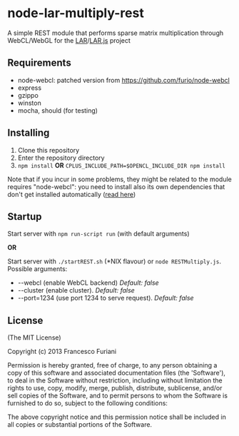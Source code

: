 node-lar-multiply-rest
======================

A simple REST module that performs sparse matrix multiplication through WebCL/WebGL for the [LAR](https://github.com/cvdlab/larpy)/[LAR.js](https://github.com/cvdlab/lar-demo) project

## Requirements

* node-webcl: patched version from https://github.com/furio/node-webcl
* express
* gzippo
* winston
* mocha, should (for testing)

## Installing

1. Clone this repository
2. Enter the repository directory
3. `npm install` **OR** `CPLUS_INCLUDE_PATH=$OPENCL_INCLUDE_DIR npm install`

Note that if you incur in some problems, they might be related to the module requires "node-webcl":
you need to install also its own dependencies that don't get installed automatically ([read here](https://github.com/furio/node-webcl/blob/master/README.md#dependencies))

## Startup

Start server with `npm run-script run` (with default arguments)

**OR**

Start server with `./startREST.sh` (*NIX flavour) or `node RESTMultiply.js`. Possible arguments:
* --webcl (enable WebCL backend) _Default: false_
* --cluster (enable cluster). _Default: false_
* --port=1234 (use port 1234 to serve request). _Default: false_

## License

(The MIT License)

Copyright (c) 2013 Francesco Furiani

Permission is hereby granted, free of charge, to any person obtaining a copy of this software and associated documentation files (the 'Software'), to deal in the Software without restriction, including without limitation the rights to use, copy, modify, merge, publish, distribute, sublicense, and/or sell copies of the Software, and to permit persons to whom the Software is furnished to do so, subject to the following conditions:

The above copyright notice and this permission notice shall be included in all copies or substantial portions of the Software.
